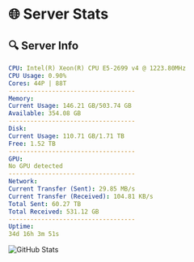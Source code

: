 # 🌐 Server Stats
## 🔍 Server Info
```yaml
CPU: Intel(R) Xeon(R) CPU E5-2699 v4 @ 1223.80MHz
CPU Usage: 0.90%
Cores: 44P | 88T
-----------------------------------
Memory:
Current Usage: 146.21 GB/503.74 GB
Available: 354.08 GB
-----------------------------------
Disk:
Current Usage: 110.71 GB/1.71 TB
Free: 1.52 TB
-----------------------------------
GPU:
No GPU detected
-----------------------------------
Network:
Current Transfer (Sent): 29.85 MB/s
Current Transfer (Received): 104.81 KB/s
Total Sent: 60.27 TB
Total Received: 531.12 GB
-----------------------------------
Uptime:
34d 16h 3m 51s
```
![GitHub Stats](https://img.shields.io/badge/Updated-2025-04-11_13:26:40-blue)